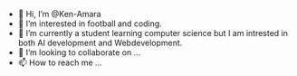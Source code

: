 - 👋 Hi, I’m @Ken-Amara
- 👀 I’m interested in football and coding.
- 🌱 I’m currently  a student learning computer science but I am intrested in both AI development and Webdevelopment.
- 💞️ I’m looking to collaborate on ...
- 📫 How to reach me ...

<!---
Ken-Amara/Ken-Amara is a  special ✨ repository because its `README.md` (this file) appears on your GitHub profile.
You can click the Preview link to take a look at your changes.
--->
